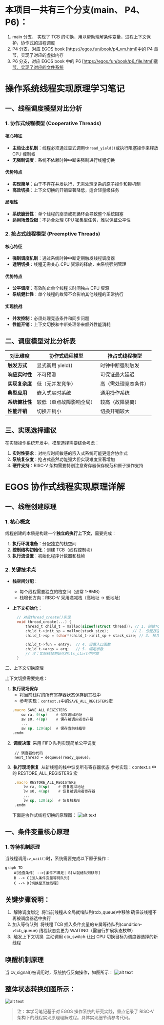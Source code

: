 # 本项目一共有三个分支(main、 P4、P6)：

1. main 分支， 实现了 TCB 的切换，用以帮助理解条件变量，进程上下文保护，协作式的进程调度
2. P4 分支，对应 EGOS book [https://egos.fun/book/p4_vm.html]中的 P4 章节，实现了对应的虚拟内存
3. P6 分支，对应 EGOS book 中的 P6 [https://egos.fun/book/p6_file.html]章节，实现了对应的文件系统

# 操作系统线程实现原理学习笔记

## 一、线程调度模型对比分析

### 1. 协作式线程模型 (Cooperative Threads)

#### 核心特征

-   **主动让出机制**：线程必须通过显式调用`thread_yield()`或执行阻塞操作来释放 CPU 控制权
-   **无强制调度**：系统不依赖时钟中断来强制进行线程切换

#### 优势特点

-   **实现简单**：由于不存在并发执行，无需处理复杂的原子操作和锁机制
-   **高效切换**：上下文切换的开销显著降低，适合轻量级任务

#### 局限性

-   **系统脆弱性**：单个线程的崩溃或死循环会导致整个系统阻塞
-   **适用场景受限**：不适合处理 CPU 密集型任务，难以保证公平性

### 2. 抢占式线程模型 (Preemptive Threads)

#### 核心特征

-   **强制调度机制**：通过系统时钟中断定期触发线程调度器
-   **透明切换**：线程无需关心 CPU 资源的释放，由系统强制管理

#### 优势特点

-   **公平调度**：有效防止单个线程长时间独占 CPU 资源
-   **系统健壮性**：单个线程的故障不会影响其他线程的正常执行

#### 实现挑战

-   **并发控制**：必须处理竞态条件和同步问题
-   **性能开销**：上下文切换和中断处理带来额外性能消耗

## 二、调度模型对比分析表

| 对比维度       | 协作式线程模型           | 抢占式线程模型       |
| -------------- | ------------------------ | -------------------- |
| **触发方式**   | 显式调用 yield()         | 时钟中断强制触发     |
| **响应实时性** | 不可预测                 | 可保证最大延迟       |
| **实现复杂度** | 低（无并发竞争）         | 高（需处理竞态条件） |
| **典型应用**   | 嵌入式实时系统           | 通用操作系统         |
| **系统健壮性** | 较低（单点故障影响全局） | 较高（故障隔离）     |
| **性能开销**   | 切换开销小               | 切换开销较大         |

## 三、实现选择建议

在实际操作系统开发中，模型选择需要综合考虑：

1. **实时性要求**：对响应时间敏感的嵌入式系统可能更适合协作式
2. **系统复杂度**：抢占式虽然功能强大但实现难度显著增加
3. **硬件支持**：RISC-V 架构需要特别注意寄存器保存规范和原子操作支持

# EGOS 协作式线程实现原理详解

## 一、线程创建原理

### 1. 核心概念

线程创建的本质是构建一个**独立的执行上下文**，需要完成：

1. **执行环境准备**：分配独立的栈空间
2. **控制结构初始化**：创建 TCB（线程控制块）
3. **执行流设置**：初始化程序计数器和栈帧

### 2. 关键技术点

-   **栈空间分配**：
    -   每个线程需要独立的栈空间（通常 1-8MB）
    -   栈增长方向：RISC-V 采用递减栈（高地址 → 低地址）
-   **上下文初始化**：

    ```c
      // 对应thread_create()实现
      void thread_create(...) {
          thread_t child_t = malloc(sizeof(struct thread)); // 1. 创建TCB
          child_t->init_sp = malloc(stack_size);           // 2. 分配栈空间
          child_t->sp = (char*)child_t->init_sp + stack_size; // 3. 栈顶对齐

          child_t->fun = entry;  // 4. 设置入口函数
          child_t->args = arg;   // 5. 绑定参数
          // 注：实际栈帧初始化在ctx_start中完成
      }
    ```

二、上下文切换原理

上下文切换需要完成：

1. **执行现场保存**
    - 将当前线程的所有寄存器状态保存到其栈中
    - 参考实现：`context.s`中的`SAVE_ALL_REGISTERS`宏
    ```asm
    .macro SAVE_ALL_REGISTERS
        sw ra, 0(sp)    # 保存返回地址
        sw s0, 4(sp)    # 保存被调用者寄存器
        ...
        sw sp, 120(sp)  # 保存当前栈指针
    .endm
    ```
2. **​​ 调度决策 ​​**
   采用 FIFO 队列实现简单公平调度
    ```
     // 调度器伪代码
     next_thread = dequeue(ready_queue);
    ```
3. **​​ 执行现场恢复 ​​**
   从新线程的栈中恢复所有寄存器状态
   参考实现：context.s 中的 RESTORE_ALL_REGISTERS 宏
    ```asm
     .macro RESTORE_ALL_REGISTERS
         lw ra, 0(sp)    # 恢复返回地址
         lw s0, 4(sp)    # 恢复被调用者寄存器
         ...
         lw sp, 120(sp)  # 恢复栈指针
     .endm
    ```
    下面是协作式线程切换的原理图：
    ![alt text](img/f864fbc558234.png)

## 一、条件变量核心原理

### 1. 等待机制原理

当线程调用`cv_wait()`时，系统需要完成以下原子操作：

```mermaid
graph TD
    A[检查条件] -->|条件不满足| B[从就绪队列移除]
    B --> C[加入条件变量等待队列]
    C --> D[切换至其他线程]
```

## 关键步骤说明：

1. ​​ 解除调度绑定 ​​
   将当前线程从全局就绪队列(tcb_queue)中移除
   确保该线程不再被调度器选中执行
2. 加入等待队列 ​​
   将线程 TCB 插入条件变量的专属等待队列(condition->tcb_queue)
   线程状态变更为 WAITING（需自行扩展状态枚举）
3. ​ 触发上下文切换 ​​
   主动调用 ctx_switch 让出 CPU
   切换目标为调度器选择的新线程

## 唤醒机制原理

当 cv_signal()被调用时，系统执行反向操作，如图所示：
![alt text](img/dcd3ebfddf1378.png)

## 整体状态转换如图所示：

![alt text](img/abf16eb37ade88.png)

> 注：本学习笔记基于对 EGOS 操作系统的研究实践，重点记录了 RISC-V 架构下的线程实现原理理解过程。具体实现细节请参考代码。
